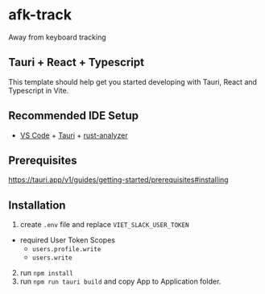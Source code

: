 # afk-track
Away from keyboard tracking

## Tauri + React + Typescript

This template should help get you started developing with Tauri, React and Typescript in Vite.

## Recommended IDE Setup

- [VS Code](https://code.visualstudio.com/) + [Tauri](https://marketplace.visualstudio.com/items?itemName=tauri-apps.tauri-vscode) + [rust-analyzer](https://marketplace.visualstudio.com/items?itemName=rust-lang.rust-analyzer)

## Prerequisites

https://tauri.app/v1/guides/getting-started/prerequisites#installing

## Installation

1. create `.env` file and replace `VIET_SLACK_USER_TOKEN`
  - required User Token Scopes
    - `users.profile.write`
    - `users.write`
2. run `npm install`
3. run `npm run tauri build` and copy App to Application folder.
